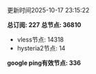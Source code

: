 更新时间2025-10-17 23:15:22

**总订阅: 227**
**总节点: 36810**
- vless节点: 14318
- hysteria2节点: 14

**google ping有效节点: 336**
